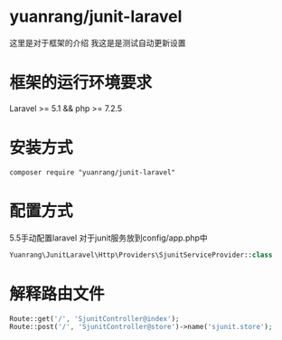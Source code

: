 
#  yuanrang/junit-laravel

这里是对于框架的介绍
我这是是测试自动更新设置

# 框架的运行环境要求

Laravel >= 5.1  &&  php >= 7.2.5


# 安装方式

```sell
composer require "yuanrang/junit-laravel"
```

# 配置方式

5.5手动配置laravel 对于junit服务放到config/app.php中
```php
Yuanrang\JunitLaravel\Http\Providers\SjunitServiceProvider::class
```

# 解释路由文件
```php
Route::get('/', 'SjunitController@index');
Route::post('/', 'SjunitController@store')->name('sjunit.store');
```